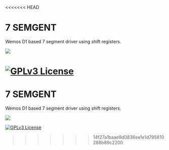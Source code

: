 <<<<<<< HEAD
# 7 SEMGENT

Wemos D1 based 7 segment driver using shift registers.




![](https://img.shields.io/badge/Status-Work%20in%20progress-red.svg)

[![GPLv3 License](https://img.shields.io/badge/License-GPL%20v3-yellow.svg)](https://opensource.org/licenses/)
=======
# 7 SEMGENT

Wemos D1 based 7 segment driver using shift registers.




![](https://img.shields.io/badge/Status-Work%20in%20progress-red.svg)

[![GPLv3 License](https://img.shields.io/badge/License-GPL%20v3-yellow.svg)](https://opensource.org/licenses/)
>>>>>>> 14f27a1baae9d0836ee1e1d795810288b89c2200
